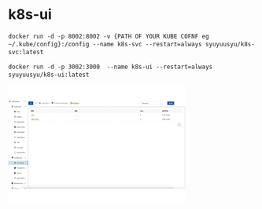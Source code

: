 # k8s-ui

```
docker run -d -p 8002:8002 -v {PATH OF YOUR KUBE COFNF eg ~/.kube/config}:/config --name k8s-svc --restart=always syuyuusyu/k8s-svc:latest
```

```
docker run -d -p 3002:3000  --name k8s-ui --restart=always syuyuusyu/k8s-ui:latest
```

![](./k8s.gif)
